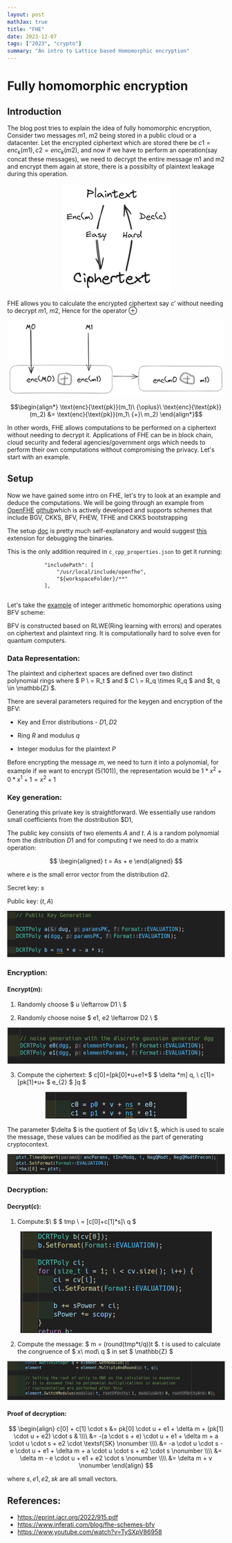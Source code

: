 ```yaml
---
layout: post
mathJax: true
title: "FHE"
date: 2023-12-07
tags: ["2023", "crypto"]
summary: "An intro to Lattice based Homomorphic encryption"
---
```

# Fully homomorphic encryption

## Introduction

The blog post tries to explain the idea of fully homomorphic encryption, Consider two messages $m1,\ m2$ being stored in a public cloud or a datacenter. Let the encrypted ciphertext which are stored there be $c1 = enc_k(m1), c2 = enc_k(m2)$, and now if we have to perform an operation(say concat these messages), we need to decrypt the entire message m1 and m2 and encrypt them again at store, there is a possibilty of plaintext leakage during this operation.

<p align="center">
  <img src="/static/images/image.png">
</p>

FHE allows you to calculate the encrypted ciphertext say $c'$ without needing to decrypt $m1, \ m2$, Hence for the operator $\oplus$

<p align="center">
  <img src="/static/images/image-1.png">
</p>

$$\begin{align*} \text{enc}{\text{pk}}(m_1)\ {\oplus}\ \text{enc}{\text{pk}}(m_2) &= \text{enc}{\text{pk}}(m_1\ {+}\ m_2) \end{align*}$$


In other words, FHE allows computations to be performed on a ciphertext without needing to decrypt it. Applications of FHE can be in block chain, cloud security and federal agencies/government orgs which needs to perform their own computations without compromising the privacy. Let's start with an example.

## Setup

Now we have gained some intro on FHE, let's try to look at an example and deduce the computations.
We will be going through an example from [OpenFHE](https://github.com/openfheorg/openfhe-development) [github](https://github.com/openfheorg/openfhe-development/blob/b2869aef5cf61afd364b3eaea748dcc8a7020b9c/src/pke/lib/scheme/bfvrns/bfvrns-pke.cpp#L134)which is actively developed and supports schemes that include BGV, CKKS, BFV, FHEW, TFHE and CKKS bootstrapping

The setup [doc](https://openfhe-development.readthedocs.io/en/latest/sphinx_rsts/intro/editor_setup.html) is pretty much self-explanatory and would suggest [this](https://marketplace.visualstudio.com/items?itemName=ms-vscode.cmake-tools) extension for debugging the binaries.

This is the only addition required in `c_cpp_properties.json` to get it running:
```text
            "includePath": [
                "/usr/local/include/openfhe",
                "${workspaceFolder}/**"
            ],
```

## 

Let's take the [example]() of integer arithmetic homomorphic operations using BFV scheme:

BFV is constructed based on RLWE(Ring learning with errors) and operates on ciphertext and plaintext ring. It is computationally hard to solve even for quantum computers.

### Data Representation:

The plaintext and ciphertext spaces are defined over two distinct polynomial rings where $ P \ = R_t $ and $ C \ = R_q \times R_q $ and $t, q \in \mathbb{Z} $.

There are several parameters required for the keygen and encryption of the BFV:

- Key and Error distributions - $D1, D2$

- Ring $R$ and modulus $q$

- Integer modulus for the plaintext $P$

Before encrypting the message $m$, we need to turn it into a polynomial,
for example if we want to encrypt $(5(101))$, the representation would be
$1 * x^2 + 0 * x^1 + 1 = x^2 + 1$

### Key generation:

Generating this private key is straightforward. We essentially use random small coefficients from the dostribution $D1,

The public key consists of two elements $A$ and $t$. $A$ is a random polynomial from the distribution $D1$ and for computing $t$ we need to do a matrix operation:

$$
\begin{aligned}
t = As + e
\end{aligned}
$$

where $e$ is the small error vector from the distribution d2.

Secret key: $s$

Public key: $(t, A)$

<p align="center">
  <img src="/static/images/image41.png">
</p>

### Encryption:

#### Encrypt($m$):

  1) Randomly choose $ u \leftarrow D1 \\ $

  2) Randomly choose noise $ e1, e2 \leftarrow D2 \\ $

  <p align="center">
  <img src="/static/images/image38.png">
</p>

  3) Compute the ciphertext:
  $ c[0]=[pk[0]*u+e1+$ $ \delta *m] q, \\ c[1]=[pk[1]*u+ $ e_{2} $ ]q $

  <p align="center">
  <img src="/static/images/image35.png">
</p>


The parameter $\delta $ is the quotient of $q \div t $, which is used to scale the message, these values can be modified as the part of generating cryptocontext.

  <p align="center">
  <img src="/static/images/image34.png">
</p>


### Decryption:

#### Decrypt($c$):

  1) Compute:$\ $  $ tmp \ = [c[0]+c[1]*s]\ q $

  <p align="center">
  <img src="/static/images/image23.png">
</p>

  2) Compute the message: $ m = (round(tmp*t/q))t $. t is used to calculate the congruence of $ x\ mod\ q $ in set $ \mathbb{Z} $
  
<p align="center">
  <img src="/static/images/image24.png">
</p>

#### Proof of decryption:

$$
\begin{align}
    c[0] + c[1] \cdot s &= pk[0] \cdot u + e1 + \delta m + (pk[1] \cdot u + e2) \cdot s & \\\\
    &= -(a \cdot s + e) \cdot u + e1 + \delta m + a \cdot u \cdot s + e2 \cdot \textsf{SK} \nonumber \\\\
    &= -a \cdot u \cdot s - e \cdot u + e1 + \delta m + a \cdot u \cdot s + e2 \cdot s \nonumber \\\\
    &= \delta m - e \cdot u + e1 + e2 \cdot s \nonumber \\\\
    &= \delta m + v \nonumber
\end{align}
$$

where $s, e1, e2, sk$ are all small vectors.

## References:

- https://eprint.iacr.org/2022/915.pdf
- https://www.inferati.com/blog/fhe-schemes-bfv
- https://www.youtube.com/watch?v=TySXpV86958

